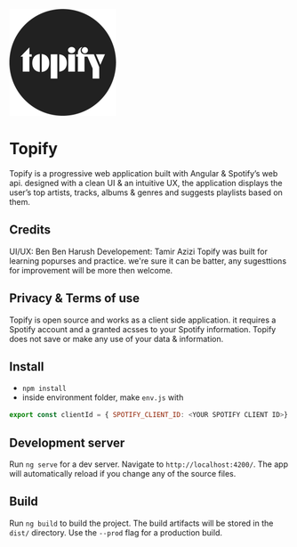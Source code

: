 ![Image of icon](https://github.com/tamirazi/Topify/blob/master/src/assets/icons/icon-192x192.png)


# Topify
Topify is a progressive web application built with Angular & Spotify’s web api.
designed with a clean UI & an intuitive UX,
the application displays the user’s top artists, tracks, albums & genres and suggests playlists based on them.

## Credits 
UI/UX: Ben Ben Harush
Developement: Tamir Azizi
Topify was built for learning popurses and practice. we're sure it can be batter, any sugesttions for improvement will be more then welcome.

## Privacy & Terms of use
Topify is open source and works as a client side application. it requires a Spotify account and a granted acsses to your Spotify information. Topify does not save or make any use of your data & information.

## Install
- `npm install`
- inside environment folder, make `env.js` with
```javascript
export const clientId = { SPOTIFY_CLIENT_ID: <YOUR SPOTIFY CLIENT ID>}
```

## Development server
Run `ng serve` for a dev server. Navigate to `http://localhost:4200/`. The app will automatically reload if you change any of the source files.

## Build
Run `ng build` to build the project. The build artifacts will be stored in the `dist/` directory. Use the `--prod` flag for a production build.


